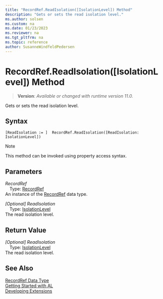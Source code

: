 ```yaml
---
title: "RecordRef.ReadIsolation([IsolationLevel]) Method"
description: "Gets or sets the read isolation level."
ms.author: solsen
ms.custom: na
ms.date: 01/23/2023
ms.reviewer: na
ms.tgt_pltfrm: na
ms.topic: reference
author: SusanneWindfeldPedersen
---
```

[//]: # (START>DO_NOT_EDIT)
[//]: # (IMPORTANT:Do not edit any of the content between here and the END>DO_NOT_EDIT.)
[//]: # (Any modifications should be made in the .xml files in the ModernDev repo.)
# RecordRef.ReadIsolation([IsolationLevel]) Method
> **Version**: _Available or changed with runtime version 11.0._

Gets or sets the read isolation level.


## Syntax
```AL
[ReadIsolation := ]  RecordRef.ReadIsolation([ReadIsolation: IsolationLevel])
```
> [!NOTE]
> This method can be invoked using property access syntax.
## Parameters
*RecordRef*  
&emsp;Type: [RecordRef](recordref-data-type.md)  
An instance of the [RecordRef](recordref-data-type.md) data type.  

*[Optional] ReadIsolation*  
&emsp;Type: [IsolationLevel](../isolationlevel/isolationlevel-option.md)  
The read isolation level.  


## Return Value
*[Optional] ReadIsolation*  
&emsp;Type: [IsolationLevel](../isolationlevel/isolationlevel-option.md)  
The read isolation level.


[//]: # (IMPORTANT: END>DO_NOT_EDIT)
## See Also
[RecordRef Data Type](recordref-data-type.md)  
[Getting Started with AL](../../devenv-get-started.md)  
[Developing Extensions](../../devenv-dev-overview.md)